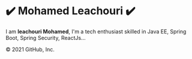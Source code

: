 # :heavy_check_mark: Mohamed Leachouri :heavy_check_mark: 
 
I am **leachouri Mohamed**, I'm a tech enthusiast skilled in Java EE, Spring Boot, Spring Security, ReactJs...
  
© 2021 GitHub, Inc.
